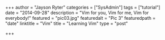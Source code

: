 +++
author = "Jayson Ryter"
categories = ["SysAdmin"]
tags = ["tutorial"]
date = "2014-09-28"
description = "Vim for you, Vim for me, Vim for everybody!"
featured = "pic03.jpg"
featuredalt = "Pic 3"
featuredpath = "date"
linktitle = "Vim"
title = "Learning Vim"
type = "post"

+++


